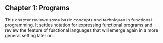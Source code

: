 ## Chapter 1: Programs

This chapter reviews some basic concepts and techniques in functional programming. It settles notation for expressing functional programs and review the feature of functional languages that will emerge again in a more general setting later on.
